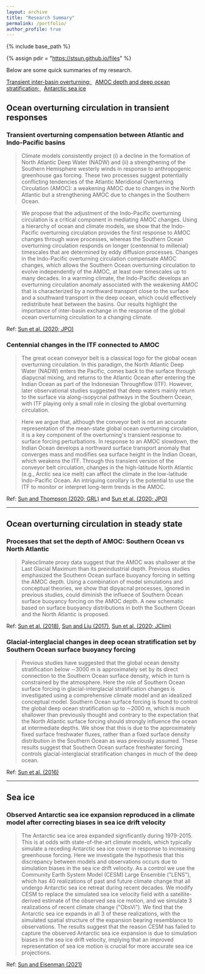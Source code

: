 ```yaml
---
layout: archive
title: "Research Summary"
permalink: /portfolio/
author_profile: true
---
```


{% include base_path %}

{% assign pdir = "https://stsun.github.io/files" %}

Below are some quick summaries of my research.

[Transient inter-basin overturning; ](#TransientMOC) &nbsp;  [AMOC depth and deep ocean stratification; ](#AMOC-Depth) &nbsp; [Antarctic sea ice](#Sea-Ice)

## Ocean overturning circulation in transient responses <a name="TransientMOC" />

### Transient overturning compensation between Atlantic and Indo-Pacific basins

> Climate models consistently project (i) a decline in the formation of North Atlantic Deep Water (NADW) and (ii) a strengthening of the Southern Hemisphere westerly winds in response to anthropogenic greenhouse gas forcing.  These two processes suggest potentially conflicting tendencies of the Atlantic Meridional Overturning Circulation (AMOC): a weakening AMOC due to changes in the North Atlantic but a strengthening AMOC due to changes in the Southern Ocean.

> We propose that the adjustment of the Indo-Pacific overturning circulation is a critical component in mediating AMOC changes. Using a hierarchy of ocean and climate models, we show that the Indo-Pacific overturning circulation provides the first response to AMOC changes through wave processes, whereas the Southern Ocean overturning circulation responds on longer (centennial to millenial) timescales that are determined by eddy diffusion processes. Changes in the Indo-Pacific overturning circulation compensate AMOC changes, which allows the Southern Ocean overturning circulation to evolve independently of the AMOC, at least over timescales up to many decades. In a warming climate, the Indo-Pacific develops an overturning circulation anomaly associated with the weakening AMOC that is characterized by a northward transport close to the surface and a southward transport in the deep ocean, which could effectively redistribute heat between the basins. Our results highlight the importance of inter-basin exchange in the response of the global ocean overturning circulation to a changing climate.

Ref: [Sun et al. (2020; JPO)]({{pdir}}/Sun-Thompson-Eisenman-2020-JPO.pdf)

### Centennial changes in the ITF connected to AMOC

> The great ocean conveyor belt is a classical logo for the global ocean overturning circulation. In this paradigm, the North Atlantic Deep Water (NADW) enters the Pacific, comes back to the surface through diapycnal mixing, and returns to the Atlantic Ocean after entering the Indian Ocean as part of the Indonesian Throughflow (ITF). However, later observational studies suggested that deep waters mainly return to the surface via along-isopycnal pathways in the Southern Ocean, with ITF playing only a small role in closing the global overturning circulation.

> Here we argue that, although the conveyor belt is not an accurate representation of the mean-state global ocean overturning circulation, it is a key component of the overturning's transient response to surface forcing perturbations. In response to an AMOC slowdown, the Indian Ocean develops a northward surface transport anomaly that converges mass and modifies sea surface height in the Indian Ocean, which weakens the ITF. Through this transient version of the conveyor belt circulation, changes in the high-latitude North Atlantic (e.g., Arctic sea ice melt) can affect the climate in the low-latitude Indo-Pacific Ocean. An intriguing corollary is the potential to use the ITF to monitor or interpret long-term trends in the AMOC.

Ref: [Sun and Thompson (2020; GRL)]({{pdir}}/Sun-Thompson-2020-GRL-ITF.pdf) and [Sun et al. (2020; JPO)]({{pdir}}/Sun-Thompson-Eisenman-2020-JPO.pdf) 


***
## Ocean overturning circulation in steady state <a name="AMOC-Depth" />
### Processes that set the depth of AMOC: Southern Ocean vs North Atlantic

> Paleoclimate proxy data suggest that the AMOC was shallower at the Last Glacial Maximum than its preindustrial depth. Previous studies emphasized the Southern Ocean surface buoyancy forcing in setting the AMOC depth. Using a combination of model simulations and conceptual theories, we show that dipyacnal processes, ignored in previous studies, could diminish the influece of Southern Ocean surface buoyancy forcing on the AMOC depth. A new schematic based on surface buoyancy distributions in both the Southern Ocean and the North Atlantic is proposed.

Ref: [Sun et al. (2018)]({{pdir}}/Sun_et_al-2018-Geophysical_Research_Letters.pdf), [Sun and Liu (2017)]({{pdir}}/Sun-Liu-2017-ACC.pdf), [Sun et al. (2020; JClim)]({{pdir}}/Sun-Eisenman-Zanna-Stewart-inpress-2020.pdf)

### Glacial-interglacial changes in deep ocean stratification set by Southern Ocean surface buoyancy forcing

> Previous studies have suggested that the global ocean density stratification below ∼3000 m is approximately set by its direct connection to the Southern Ocean surface density, which in turn is constrained by the atmosphere. Here the role of Southern Ocean surface forcing in glacial-interglacial stratification changes is investigated using a comprehensive climate model and an idealized conceptual model. Southern Ocean surface forcing is found to control the global deep ocean stratification up to ∼2000 m, which is much shallower than previously thought and contrary to the expectation that the North Atlantic surface forcing should strongly influence the ocean at intermediate depths. We show that this is due to the approximately fixed surface freshwater fluxes, rather than a fixed surface density distribution in the Southern Ocean as was previously assumed. These results suggest that Southern Ocean surface freshwater forcing controls glacial-interglacial stratification changes in much of the deep ocean.

Ref: [Sun et al. (2016)]({{pdir}}/Sun_et_al-2016-Geophysical_Research_Letters.pdf)


*** 
## Sea ice <a name="Sea-Ice" />
### Observed Antarctic sea ice expansion reproduced in a climate model after correcting biases in sea ice drift velocity

> The Antarctic sea ice area expanded significantly during 1979-2015. This is at odds with state-of-the-art climate models, which typically simulate a receding Antarctic sea ice cover in response to increasing greenhouse forcing. Here we investigate the hypothesis that this discrepancy between models and observations occurs due to simulation biases in the sea ice drift velocity. As a control we use the Community Earth System Model (CESM) Large Ensemble ("LENS"), which has 40 realizations of past and future climate change that all undergo Antarctic sea ice retreat during recent decades. We modify CESM to replace the simulated sea ice velocity field with a satellite-derived estimate of the observed sea ice motion, and we simulate 3 realizations of recent climate change ("ObsVi"). We find that the Antarctic sea ice expands in all 3 of these realizations, with the simulated spatial structure of the expansion bearing resemblance to observations. The results suggest that the reason CESM has failed to capture the observed Antarctic sea ice expansion is due to simulation biases in the sea ice drift velocity, implying that an improved representation of sea ice motion is crucial for more accurate sea ice projections.

Ref: [Sun and Eisenman (2021)]({{pdir}}/Sun-Eisenman-2021-NCOMMS.pdf)



